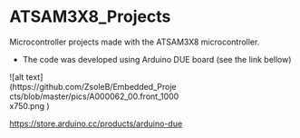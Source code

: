 # ATSAM3X8_Projects
Microcontroller projects made with the ATSAM3X8 microcontroller.
- The code was developed using Arduino DUE board (see the link bellow)
<div style="width: 60%; height: 60%">
![alt text](https://github.com/ZsoleB/Embedded_Projects/blob/master/pics/A000062_00.front_1000x750.png )
</div>

https://store.arduino.cc/products/arduino-due
